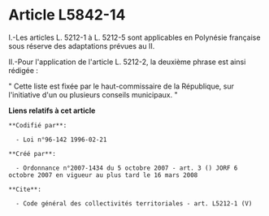 # Article L5842-14

I.-Les articles L. 5212-1 à L. 5212-5 sont applicables en Polynésie française sous réserve des adaptations prévues au II. 

II.-Pour l'application de l'article L. 5212-2, la deuxième phrase est ainsi rédigée : 

" Cette liste est fixée par le haut-commissaire de la République, sur l'initiative d'un ou plusieurs conseils municipaux. "

**Liens relatifs à cet article**

	**Codifié par**:

	  - Loi n°96-142 1996-02-21

	**Créé par**:

	  - Ordonnance n°2007-1434 du 5 octobre 2007 - art. 3 () JORF 6 octobre 2007 en vigueur au plus tard le 16 mars 2008

	**Cite**:

	  - Code général des collectivités territoriales - art. L5212-1 (V)

